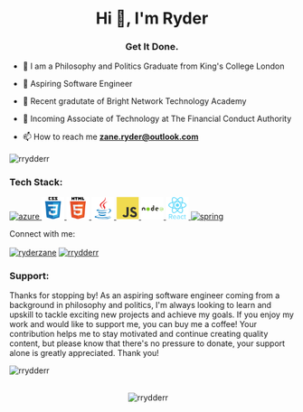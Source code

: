 <h1 align="center">Hi 👋, I'm Ryder</h1>
<h3 align="center">Get It Done.</h3>

- 👀 I am a Philosophy and Politics Graduate from King's College London
 
- 🐘 Aspiring Software Engineer

- 🌱 Recent gradutate of Bright Network Technology Academy
 
- 💼 Incoming Associate of Technology at The Financial Conduct Authority

- 📫 How to reach me **zane.ryder@outlook.com**

<p><img align="center" src="https://github-readme-streak-stats.herokuapp.com/?user=rrydderr&theme=dark" alt="rrydderr" /></p>


<h3 align="left">Tech Stack:</h3>
<p align="left"> <a href="https://azure.microsoft.com/en-in/" target="_blank" rel="noreferrer"> <img src="https://www.vectorlogo.zone/logos/microsoft_azure/microsoft_azure-icon.svg" alt="azure" width="40" height="40"/> </a> <a href="https://www.w3schools.com/css/" target="_blank" rel="noreferrer"> <img src="https://raw.githubusercontent.com/devicons/devicon/master/icons/css3/css3-original-wordmark.svg" alt="css3" width="40" height="40"/> </a> <a href="https://www.w3.org/html/" target="_blank" rel="noreferrer"> <img src="https://raw.githubusercontent.com/devicons/devicon/master/icons/html5/html5-original-wordmark.svg" alt="html5" width="40" height="40"/> </a> <a href="https://www.java.com" target="_blank" rel="noreferrer"> <img src="https://raw.githubusercontent.com/devicons/devicon/master/icons/java/java-original.svg" alt="java" width="40" height="40"/> </a> <a href="https://developer.mozilla.org/en-US/docs/Web/JavaScript" target="_blank" rel="noreferrer"> <img src="https://raw.githubusercontent.com/devicons/devicon/master/icons/javascript/javascript-original.svg" alt="javascript" width="40" height="40"/> </a> <a href="https://nodejs.org" target="_blank" rel="noreferrer"> <img src="https://raw.githubusercontent.com/devicons/devicon/master/icons/nodejs/nodejs-original-wordmark.svg" alt="nodejs" width="40" height="40"/> </a> <a href="https://reactjs.org/" target="_blank" rel="noreferrer"> <img src="https://raw.githubusercontent.com/devicons/devicon/master/icons/react/react-original-wordmark.svg" alt="react" width="40" height="40"/> </a> <a href="https://spring.io/" target="_blank" rel="noreferrer"> <img src="https://www.vectorlogo.zone/logos/springio/springio-icon.svg" alt="spring" width="40" height="40"/> </a> </p

<h3 align="left">Connect with me:</h3>
<p align="left">
<a href="https://linkedin.com/in/ryderzane" target="blank"><img align="center" src="https://raw.githubusercontent.com/rahuldkjain/github-profile-readme-generator/master/src/images/icons/Social/linked-in-alt.svg" alt="ryderzane" height="30" width="40" /></a>
<a href="https://instagram.com/rrydderr" target="blank"><img align="center" src="https://raw.githubusercontent.com/rahuldkjain/github-profile-readme-generator/master/src/images/icons/Social/instagram.svg" alt="rrydderr" height="30" width="40" /></a>
</p>

<h3 align="left">Support:</h3>
<p align="left"> 
Thanks for stopping by!
As an aspiring software engineer coming from a background in philosophy and politics, I'm always looking to learn and upskill to tackle exciting new projects and achieve my goals. If you enjoy my work and would like to support me, you can buy me a coffee! Your contribution helps me to stay motivated and continue creating quality content, but please know that there's no pressure to donate, your support alone is greatly appreciated. Thank you!
 </p>
<p><a href="https://www.buymeacoffee.com/rrydderr"> <img align="left" src="https://cdn.buymeacoffee.com/buttons/v2/default-yellow.png" height="50" width="210" alt="rrydderr" /></a></p><br><br>

<p align="left"> <img src="https://komarev.com/ghpvc/?username=rrydderr&label=Profile%20views&color=606060&style=flat" alt="rrydderr" /> </p>
